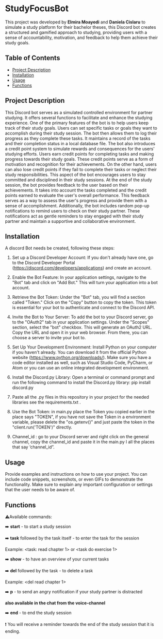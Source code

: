 

# StudyFocusBot

This project was developed by **Elmira Moayedi** and **Daniela Cislaru** to simulate a study platform for their bachelor theses, this Discord bot creates a structured and gamified approach to studying, providing users with a sense of accountability, motivation, and feedback to help them achieve their study goals.


## Table of Contents

- [Project Description](#project-description)
- [Installation](#installation)
- [Usage](#usage)
- [Functions](#functions)


## Project Description

This Discord bot serves as a simulated controlled environment for partner studying. It offers several functions to facilitate and enhance the studying experience.
One of the primary features of the bot is to help users keep track of their study goals. Users can set specific tasks or goals they want to accomplish during their study session. The bot then allows them to log their progress as they complete these tasks. It maintains a record of the tasks and their completion status in a local database file.
The bot also introduces a credit point system to simulate rewards and consequences for the users' studying efforts. Users earn credit points for completing tasks and making progress towards their study goals. These credit points serve as a form of motivation and recognition for their achievements.
On the other hand, users can also lose credit points if they fail to complete their tasks or neglect their study responsibilities. This aspect of the bot encourages users to stay committed and disciplined in their study sessions.
At the end of the study session, the bot provides feedback to the user based on their achievements. It takes into account the tasks completed and the credit points earned to evaluate the user's overall performance. This feedback serves as a way to assess the user's progress and provide them with a sense of accomplishment.
Additionally, the bot includes random pop-up notifications to remind users to check on their study partner. These notifications act as gentle reminders to stay engaged with their study partner and maintain a supportive and collaborative environment.






## Installation

A discord Bot needs be created, following these steps:

1. Set up a Discord Developer Account: If you don't already have one, go to the Discord Developer Portal (https://discord.com/developers/applications) and create an account.

2. Enable the Bot Feature: In your application settings, navigate to the "Bot" tab and click on "Add Bot." This will turn your application into a bot account.

3. Retrieve the Bot Token: Under the "Bot" tab, you will find a section called "Token." Click on the "Copy" button to copy the token. This token is essential for your bot to authenticate and connect to the Discord API.
4. Invite the Bot to Your Server: To add the bot to your Discord server, go to the "OAuth2" tab in your application settings. Under the "Scopes" section, select the "bot" checkbox. This will generate an OAuth2 URL. Copy the URL and open it in your web browser. From there, you can choose a server to invite your bot to.
5. Set Up Your Development Environment: Install Python on your computer if you haven't already. You can download it from the official Python website (https://www.python.org/downloads/). Make sure you have a code editor installed as well, such as Visual Studio Code, PyCharm, or Atom or you can use an online integrated development environment.
6. Install the Discord.py Library: Open a terminal or command prompt and run the following command to install the Discord.py library:     pip install discord.py
7. Paste all the .py files in this repository in your project for the needed libraries see the requirements.txt .
8. Use the Bot Token: in main.py place the Token you copied earlier in the place says "TOKEN", if you have not save the Token in a environment variable, please delete the "os.getenv()" and just paste the token in the "client.run('TOKEN')" directly.
9. Channel_id : go to your Discord server and right click on the general channel, copy the channel_id and paste it in the main.py I all the places that say ‘channel_id”.



## Usage

Provide examples and instructions on how to use your project. You can include code snippets, screenshots, or even GIFs to demonstrate the functionality. Make sure to explain any important configuration or settings that the user needs to be aware of.

## Functions

:warning:Available commands:

:arrow_right: **start** - to start a study session

:arrow_right: **task** followed by the task itself - to enter the task for the session

Example: <task: read chapter 1> or  <task do exercise 1>

:arrow_right: **show** - to have an overview of your current tasks

:arrow_right: **del** followed by the task - to delete a task

Example: <del read chapter 1>

:arrow_right: **p** - to send an angry notification if your study partner is distracted

__also available in the chat from the voice-channel__

:arrow_right: **end** - to end the study session

:exclamation: You will receive a reminder towards the end of the study session that it is ending.



